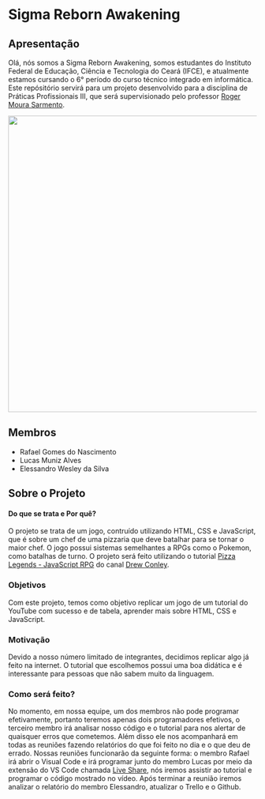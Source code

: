 
# Sigma Reborn Awakening

## Apresentação

Olá, nós somos a Sigma Reborn Awakening, somos estudantes do Instituto Federal de Educação, Ciência e Tecnologia do Ceará (IFCE), e atualmente estamos cursando o 6° período do curso técnico integrado em informática. Este repósitório servirá para um projeto desenvolvido para a disciplina de Práticas Profissionais III, que será supervisionado pelo professor [Roger Moura Sarmento](https://github.com/rogermsarmento).

<img src="https://user-images.githubusercontent.com/112625422/194765004-5f5b1dd0-cc9e-445b-8696-24a453868351.png" width="600" height="auto" style="image-rendering: pixelated;">

## Membros

- Rafael Gomes do Nascimento
- Lucas Muniz Alves
- Elessandro Wesley da Silva

## Sobre o Projeto

#### Do que se trata e Por quê?
O projeto se trata de um jogo, contruído utilizando HTML, CSS e JavaScript, que é sobre um chef de uma pizzaria que deve batalhar para se tornar o maior chef. O jogo possui sistemas semelhantes a RPGs como o Pokemon, como batalhas de turno. O projeto será feito utilizando o tutorial [Pizza Legends - JavaScript RPG](https://www.youtube.com/playlist?list=PLcjhmZ8oLT0r9dSiIK6RB_PuBWlG1KSq_) do canal [Drew Conley](https://www.youtube.com/c/DrewConley).

### Objetivos

Com este projeto, temos como objetivo replicar um jogo de um tutorial do YouTube com sucesso e de tabela, aprender mais sobre HTML, CSS e JavaScript.

### Motivação

Devido a nosso número limitado de integrantes, decidimos replicar algo já feito na internet. O tutorial que escolhemos possui uma boa didática e é interessante para pessoas que não sabem muito da linguagem.

### Como será feito?

No momento, em nossa equipe, um dos membros não pode programar efetivamente, portanto teremos apenas dois programadores efetivos, o terceiro membro irá analisar nosso código e o tutorial para nos alertar de quaisquer erros que cometemos. Além disso ele nos acompanhará em todas as reuniões fazendo relatórios do que foi feito no dia e o que deu de errado.
Nossas reuniões funcionarão da seguinte forma: o membro Rafael irá abrir o Visual Code e irá programar junto do membro Lucas por meio da extensão do VS Code chamada [Live Share](https://visualstudio.microsoft.com/pt-br/services/live-share/), nós iremos assistir ao tutorial e programar o código mostrado no vídeo. Após terminar a reunião iremos analizar o relatório do membro Elessandro, atualizar o Trello e o Github.


